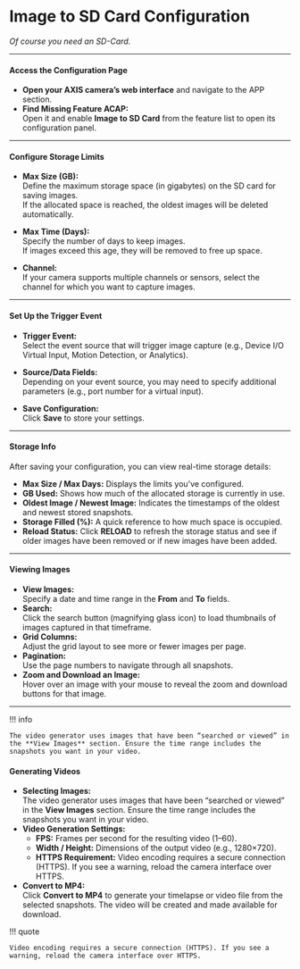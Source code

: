 # Image to SD Card Configuration

*Of course you need an SD-Card.*

---

#### Access the Configuration Page

- **Open your AXIS camera’s web interface** and navigate to the APP section.
- **Find Missing Feature ACAP:**  
  Open it and enable **Image to SD Card** from the feature list to open its configuration panel.

---

#### Configure Storage Limits

- **Max Size (GB):**  
  Define the maximum storage space (in gigabytes) on the SD card for saving images.  
  If the allocated space is reached, the oldest images will be deleted automatically.

- **Max Time (Days):**  
  Specify the number of days to keep images.  
  If images exceed this age, they will be removed to free up space.

- **Channel:**  
  If your camera supports multiple channels or sensors, select the channel for which you want to capture images.

---

#### Set Up the Trigger Event

- **Trigger Event:**  
  Select the event source that will trigger image capture (e.g., Device I/O Virtual Input, Motion Detection, or Analytics).

- **Source/Data Fields:**  
  Depending on your event source, you may need to specify additional parameters (e.g., port number for a virtual input).

- **Save Configuration:**  
  Click **Save** to store your settings.  

---

#### Storage Info

After saving your configuration, you can view real-time storage details:

- **Max Size / Max Days:** Displays the limits you’ve configured.
- **GB Used:** Shows how much of the allocated storage is currently in use.
- **Oldest Image / Newest Image:** Indicates the timestamps of the oldest and newest stored snapshots.
- **Storage Filled (%):** A quick reference to how much space is occupied.
- **Reload Status:** Click **RELOAD** to refresh the storage status and see if older images have been removed or if new images have been added.

---

#### Viewing Images

- **View Images:**  
    Specify a date and time range in the **From** and **To** fields.
- **Search:**  
    Click the search button (magnifying glass icon) to load thumbnails of images captured in that timeframe.
- **Grid Columns:**  
    Adjust the grid layout to see more or fewer images per page.
- **Pagination:**  
    Use the page numbers to navigate through all snapshots.
- **Zoom and Download an Image:**  
    Hover over an image with your mouse to reveal the zoom and download buttons for that image.

---

!!! info 

    The video generator uses images that have been “searched or viewed” in the **View Images** section. Ensure the time range includes the snapshots you want in your video.

#### Generating Videos

- **Selecting Images:**  
    The video generator uses images that have been “searched or viewed” in the **View Images** section. Ensure the time range includes the snapshots you want in your video.
- **Video Generation Settings:**  
    - **FPS:** Frames per second for the resulting video (1–60).
    - **Width / Height:** Dimensions of the output video (e.g., 1280×720).
    - **HTTPS Requirement:** Video encoding requires a secure connection (HTTPS). If you see a warning, reload the camera interface over HTTPS.
- **Convert to MP4:**  
    Click **Convert to MP4** to generate your timelapse or video file from the selected snapshots. The video will be created and made available for download.

!!! quote 

    Video encoding requires a secure connection (HTTPS). If you see a warning, reload the camera interface over HTTPS.
